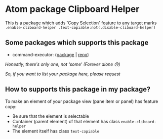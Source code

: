 
# Atom package Clipboard Helper

This is a package which adds 'Copy Selection' feature to any target marks `.enable-cliboard-helper .text-copiable:not(.disable-cliboard-helper)`

## Some packages which supports this package
 - command-executor: ([package](https://atom.io/packages/command-executor) | [repo](https://github.com/ksxatompackages/cmd-exec.git))

*Honestly, there's only one, not 'some' (Forever alone :cry:)*

*So, if you want to list your package here, please request*

## How to supports this package in my package?

To make an element of your package view (pane item or panel) has feature copy:
 - Be sure that the element is selectable
 - Container (parent element) of that element has class `enable-cliboard-helper`
 - The element itself has class `text-copiable`
